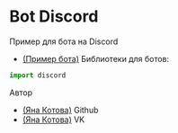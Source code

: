 # Bot Discord
Пример для бота на Discord
- [(Пример бота)](https://github.com/JanaKotova/python_discord/blob/master/Example/bot.py)
Библиотеки для ботов:
```python
import discord
```


Автор
- [(Яна Котова)](https://github.com/JanaKotova) Github
- [(Яна Котова)](https://vk.com/janakotova) VK
